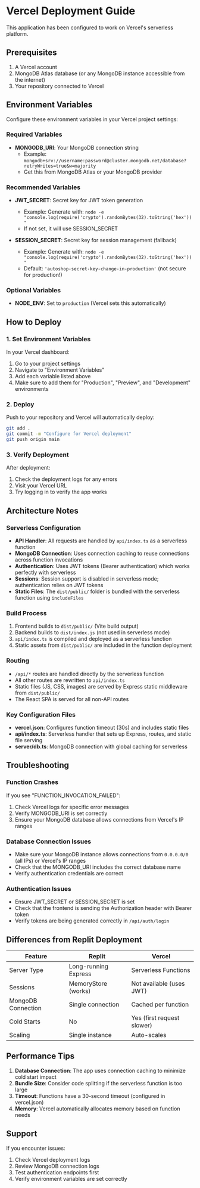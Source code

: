 # Vercel Deployment Guide

This application has been configured to work on Vercel's serverless platform.

## Prerequisites

1. A Vercel account
2. MongoDB Atlas database (or any MongoDB instance accessible from the internet)
3. Your repository connected to Vercel

## Environment Variables

Configure these environment variables in your Vercel project settings:

### Required Variables

- **MONGODB_URI**: Your MongoDB connection string
  - Example: `mongodb+srv://username:password@cluster.mongodb.net/database?retryWrites=true&w=majority`
  - Get this from MongoDB Atlas or your MongoDB provider

### Recommended Variables

- **JWT_SECRET**: Secret key for JWT token generation
  - Example: Generate with: `node -e "console.log(require('crypto').randomBytes(32).toString('hex'))"`
  - If not set, it will use SESSION_SECRET

- **SESSION_SECRET**: Secret key for session management (fallback)
  - Example: Generate with: `node -e "console.log(require('crypto').randomBytes(32).toString('hex'))"`
  - Default: `'autoshop-secret-key-change-in-production'` (not secure for production!)

### Optional Variables

- **NODE_ENV**: Set to `production` (Vercel sets this automatically)

## How to Deploy

### 1. Set Environment Variables

In your Vercel dashboard:
1. Go to your project settings
2. Navigate to "Environment Variables"
3. Add each variable listed above
4. Make sure to add them for "Production", "Preview", and "Development" environments

### 2. Deploy

Push to your repository and Vercel will automatically deploy:

```bash
git add .
git commit -m "Configure for Vercel deployment"
git push origin main
```

### 3. Verify Deployment

After deployment:
1. Check the deployment logs for any errors
2. Visit your Vercel URL
3. Try logging in to verify the app works

## Architecture Notes

### Serverless Configuration

- **API Handler**: All requests are handled by `api/index.ts` as a serverless function
- **MongoDB Connection**: Uses connection caching to reuse connections across function invocations
- **Authentication**: Uses JWT tokens (Bearer authentication) which works perfectly with serverless
- **Sessions**: Session support is disabled in serverless mode; authentication relies on JWT tokens
- **Static Files**: The `dist/public/` folder is bundled with the serverless function using `includeFiles`

### Build Process

1. Frontend builds to `dist/public/` (Vite build output)
2. Backend builds to `dist/index.js` (not used in serverless mode)
3. `api/index.ts` is compiled and deployed as a serverless function
4. Static assets from `dist/public/` are included in the function deployment

### Routing

- `/api/*` routes are handled directly by the serverless function
- All other routes are rewritten to `api/index.ts` 
- Static files (JS, CSS, images) are served by Express static middleware from `dist/public/`
- The React SPA is served for all non-API routes

### Key Configuration Files

- **vercel.json**: Configures function timeout (30s) and includes static files
- **api/index.ts**: Serverless handler that sets up Express, routes, and static file serving
- **server/db.ts**: MongoDB connection with global caching for serverless

## Troubleshooting

### Function Crashes

If you see "FUNCTION_INVOCATION_FAILED":
1. Check Vercel logs for specific error messages
2. Verify MONGODB_URI is set correctly
3. Ensure your MongoDB database allows connections from Vercel's IP ranges

### Database Connection Issues

- Make sure your MongoDB instance allows connections from `0.0.0.0/0` (all IPs) or Vercel's IP ranges
- Check that the MONGODB_URI includes the correct database name
- Verify authentication credentials are correct

### Authentication Issues

- Ensure JWT_SECRET or SESSION_SECRET is set
- Check that the frontend is sending the Authorization header with Bearer token
- Verify tokens are being generated correctly in `/api/auth/login`

## Differences from Replit Deployment

| Feature | Replit | Vercel |
|---------|--------|--------|
| Server Type | Long-running Express | Serverless Functions |
| Sessions | MemoryStore (works) | Not available (uses JWT) |
| MongoDB Connection | Single connection | Cached per function |
| Cold Starts | No | Yes (first request slower) |
| Scaling | Single instance | Auto-scales |

## Performance Tips

1. **Database Connection**: The app uses connection caching to minimize cold start impact
2. **Bundle Size**: Consider code splitting if the serverless function is too large
3. **Timeout**: Functions have a 30-second timeout (configured in vercel.json)
4. **Memory**: Vercel automatically allocates memory based on function needs

## Support

If you encounter issues:
1. Check Vercel deployment logs
2. Review MongoDB connection logs
3. Test authentication endpoints first
4. Verify environment variables are set correctly

